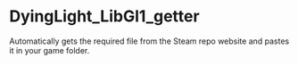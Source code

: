 # DyingLight_LibGl1_getter
Automatically gets the required file from the Steam repo website and pastes it in your game folder.
